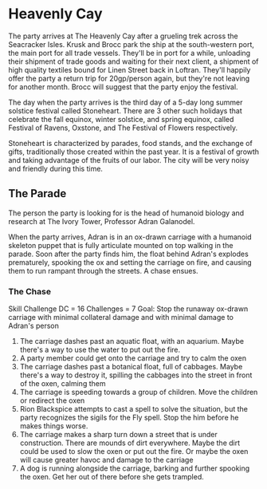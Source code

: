 # Heavenly Cay
The party arrives at The Heavenly Cay after a grueling trek across the Seacracker Isles. Krusk and Brocc park the ship at the south-western port, the main port for all trade vessels. They'll be in port for a while, unloading their shipment of trade goods and waiting for their next client, a shipment of high quality textiles bound for Linen Street back in Loftran. They'll happily offer the party a return trip for 20gp/person again, but they're not leaving for another month. Brocc will suggest that the party enjoy the festival.

The day when the party arrives is the third day of a 5-day long summer solstice festival called Stoneheart. There are 3 other such holidays that celebrate the fall equinox, winter solstice, and spring equinox, called Festival of Ravens, Oxstone, and The Festival of Flowers respectively.

Stoneheart is characterized by parades, food stands, and the exchange of gifts, traditionally those created within the past year. It is a festival of growth and taking advantage of the fruits of our labor. The city will be very noisy and friendly during this time.

## The Parade
The person the party is looking for is the head of humanoid biology and research at The Ivory Tower, Professor Adran Galanodel.

When the party arrives, Adran is in an ox-drawn carriage with a humanoid skeleton puppet that is fully articulate mounted on top walking in the parade. Soon after the party finds him, the float behind Adran's explodes prematurely, spooking the ox and setting the carriage on fire, and causing them to run rampant through the streets. A chase ensues.

### The Chase
Skill Challenge
DC = 16
Challenges = 7
Goal: Stop the runaway ox-drawn carriage with minimal collateral damage and with minimal damage to Adran's person

1. The carriage dashes past an aquatic float, with an aquarium. Maybe there's a way to use the water to put out the fire.
2. A party member could get onto the carriage and try to calm the oxen
3. The carriage dashes past a botanical float, full of cabbages. Maybe there's a way to destroy it, spilling the cabbages into the street in front of the oxen, calming them
4. The carriage is speeding towards a group of children. Move the children or redirect the oxen
5. Rion Blackspice attempts to cast a spell to solve the situation, but the party recognizes the sigils for the Fly spell. Stop the him before he makes things worse.
6. The carriage makes a sharp turn down a street that is under construction. There are mounds of dirt everywhere. Maybe the dirt could be used to slow the oxen or put out the fire. Or maybe the oxen will cause greater havoc and damage to the carriage
7. A dog is running alongside the carriage, barking and further spooking the oxen. Get her out of there before she gets trampled.
